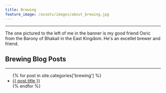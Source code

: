 ```yaml
---
title: Brewing
feature_image: /assets/images/about_brewing.jpg
---
```


* * *

The one pictured to the left of me in the banner is my good friend
Osric from the Barony of Bhakail in the East Kingdom. He's an excellet
brewer and friend.

## Brewing Blog Posts

* * * 

<ul>
{% for post in site.categories['brewing'] %}
    <li>
      <a href="{{ post.url }}">{{ post.title }}</a>
    </li>
{% endfor %}
</ul>
